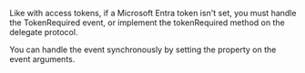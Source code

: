 Like with access tokens, if a Microsoft Entra token isn't set, you must handle the TokenRequired event, or implement the tokenRequired method on the delegate protocol.

You can handle the event synchronously by setting the property on the event arguments.
